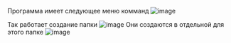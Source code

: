 Программа имеет следующее меню комманд
![image](https://user-images.githubusercontent.com/90443315/138585309-c062bbb5-5679-45f3-b255-580ec2a005f1.png)

Так работает создание папки
![image](https://user-images.githubusercontent.com/90443315/138585399-4085edc6-445e-45ac-91f0-9878d247ca17.png)
Они создаются в отдельной для этого папке
![image](https://user-images.githubusercontent.com/90443315/138585416-0b3817e6-116e-4611-9477-cb5ff08a0534.png)
